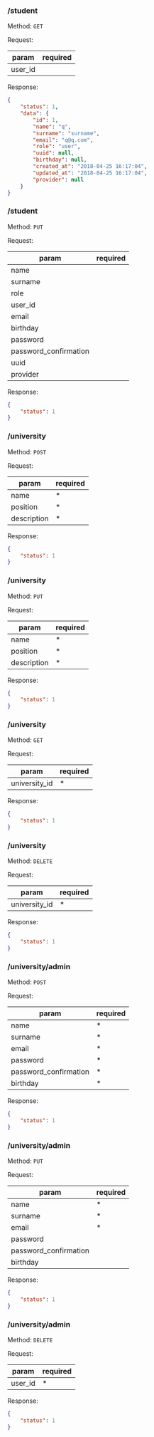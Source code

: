 ### /student

Method: `GET`

Request:

| param            | required |
| ---------------- | -------- |
| user_id          |          | if user_id == null get all students;

Response:

```json
{
    "status": 1,
    "data": {
        "id": 1,
        "name": "q",
        "surname": "surname",
        "email": "q@q.com",
        "role": "user",
        "uuid": null,
        "birthday": null,
        "created_at": "2018-04-25 16:17:04",
        "updated_at": "2018-04-25 16:17:04",
        "provider": null
    }
}
```

### /student

Method: `PUT`

Request:

| param                 | required |
| --------------------- | -------- |
| name                  |          | if Auth::user()->role == ROLE_UNIVERSITY_ADMIN 
| surname               |          | if Auth::user()->role == ROLE_UNIVERSITY_ADMIN 
| role                  |          | if Auth::user()->role == ROLE_UNIVERSITY_ADMIN 
| user_id               |          | if Auth::user()->role == ROLE_UNIVERSITY_ADMIN field requred
| email                 |          | 
| birthday              |          | 
| password              |          | 
| password_confirmation |          | 
| uuid                  |          | 
| provider              |          | 

Response:

```json
{
    "status": 1
}
```

### /university

Method: `POST`

Request:

| param       | required |
| ----------- | -------- |
| name        | *        | 
| position    | *        | 
| description | *        | 

Response:

```json
{
    "status": 1
}
```

### /university

Method: `PUT`

Request:

| param       | required |
| ----------- | -------- |
| name        | *        | 
| position    | *        | 
| description | *        | 

Response:

```json
{
    "status": 1
}
```

### /university

Method: `GET`

Request:

| param         | required |
| ------------- | -------- |
| university_id | *        | 

Response:

```json
{
    "status": 1
}
```

### /university

Method: `DELETE`

Request:

| param         | required |
| ------------- | -------- |
| university_id | *        | 

Response:

```json
{
    "status": 1
}
```

### /university/admin

Method: `POST`

Request:

| param                      | required |
| -------------------------- | -------- |
| name                       | *        |
| surname                    | *        |
| email                      | *        | 
| password                   | *        | 
| password_confirmation      | *        | 
| birthday                   | *        | 

Response:

```json
{
    "status": 1
}
```

### /university/admin

Method: `PUT`

Request:

| param                      | required |
| -------------------------- | -------- |
| name                       | *        |
| surname                    | *        |
| email                      | *        | 
| password                   |          | 
| password_confirmation      |          | 
| birthday                   |          | 

Response:

```json
{
    "status": 1
}
```

### /university/admin

Method: `DELETE`

Request:

| param     | required |
| --------- | -------- |
| user_id   | *        |

Response:

```json
{
    "status": 1
}
```